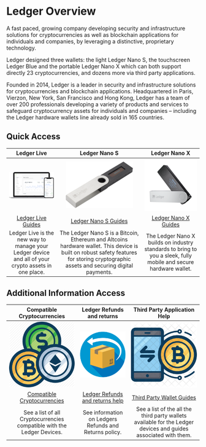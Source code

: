 # Ledger Overview

A fast paced, growing company developing security and infrastructure solutions for cryptocurrencies
as well as blockchain applications for individuals and companies,
by leveraging a distinctive, proprietary technology.

Ledger designed three wallets: the light Ledger Nano S, the touchscreen Ledger Blue and the portable Ledger Nano X which can both support directly 23 cryptocurrencies, and dozens more via third party applications.

Founded in 2014, Ledger is a leader in security and infrastructure solutions for cryptocurrencies and blockchain applications. Headquartered in Paris, Vierzon, New York, San Francisco and Hong Kong, Ledger has a team of over 200 professionals developing a variety of products and services to safeguard cryptocurrency assets for individuals and companies – including the Ledger hardware wallets line already sold in 165 countries.

## Quick Access
| Ledger Live                                                                                         | Ledger Nano S                               | Ledger Nano X                               |
|:-----------------------------------------------------------------------------------------------------:|:---------------------------------------------:|:---------------------------------------------:|
| [<img src="../../Images/LedgerLive.png" title="Ledger Live" width="175"/>](../Ledger/LedgerLive/LedgerLiveOverview.md)|  [<img src="../../Images/LedgerNanoS.png" title="Ledger Nano S"  width="175" />](../Ledger/LedgerNanoS/LedgerNanoSOverview.md) | [<img src="../../Images/LedgerNanoX.png" title="Ledger Nano X"  width="175" />](../Ledger/LedgerNanoX/LedgerNanoXOverview.md) |
| [Ledger Live Guides](../Ledger/LedgerLive/LedgerLiveOverview.md)     | [Ledger Nano S Guides](../Ledger/LedgerNanoS/LedgerNanoSOverview.md)                   | [Ledger Nano X Guides](../Ledger/LedgerNanoX/LedgerNanoXOverview.md)                   |
| Ledger Live is the new way to manage your Ledger device and all of your crypto assets in one place. | The Ledger Nano S is a Bitcoin, Ethereum and Altcoins hardware wallet. This device is built on robust safety features for storing cryptographic assets and securing digital payments.                                            | The Ledger Nano X builds on industry standards to bring to you a sleek, fully mobile and secure hardware wallet.                                            |


## Additional Information Access
| Compatible Cryptocurrencies                                                                                         | Ledger Refunds and returns                               | Third Party Application Help                               |
|:-----------------------------------------------------------------------------------------------------:|:---------------------------------------------:|:---------------------------------------------:|
| [<img src="../../Images/CompatibleCryptocurrencies.png" title="CompatibleCryptocurrencies" width="175"/>](../Ledger/CompatibleCryptocurrencies.md)|  [<img src="../../Images/Returns.png" title="Ledger Nano S"  width="175" />](../Ledger/LedgerWarrantyReturns/LedgerRMAProcedure.md) | [<img src="../../Images/ThirdParty.png" title="Third Party"  width="175" />](../Ledger/CompatibleCryptocurrencies/#third-party-wallet-applications) |
| [Compatible Cryptocurrencies](../Ledger/CompatibleCryptocurrencies.md)     | [Ledger Refunds and returns help](../Ledger/LedgerWarrantyReturns/LedgerRMAProcedure.md)                   | [Third Party Wallet Guides](../CompatibleCryptocurrencies/#third-party-wallet-applications)                   |
| See a list of all Cryptocurrencies compatible with the Ledger Devices. | See information on Ledgers Refunds and Returns policy.                                            | See a list of the all the third party wallets available for the Ledger devices and guides associated with them.                                            |
